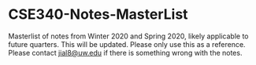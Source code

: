 # CSE340-Notes-MasterList
Masterlist of notes from Winter 2020 and Spring 2020, likely applicable to future quarters. This will be updated. Please only use this as a reference.
Please contact jial8@uw.edu if there is something wrong with the notes.
